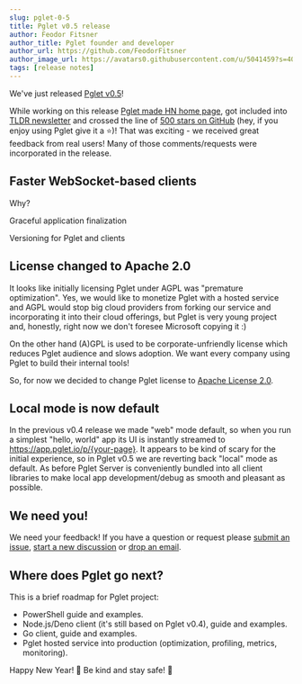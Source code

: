 ```yaml
---
slug: pglet-0-5
title: Pglet v0.5 release
author: Feodor Fitsner
author_title: Pglet founder and developer
author_url: https://github.com/FeodorFitsner
author_image_url: https://avatars0.githubusercontent.com/u/5041459?s=400&v=4
tags: [release notes]
---
```


We've just released [Pglet v0.5](https://github.com/pglet/pglet/releases/tag/v0.5.5)!

While working on this release [Pglet made HN home page](https://news.ycombinator.com/item?id=29349945), got included into [TLDR newsletter](https://messaged.com/tldr/) and crossed the line of [500 stars on GitHub](https://github.com/pglet/pglet) (hey, if you enjoy using Pglet give it a ⭐️)! That was exciting - we received great feedback from real users! Many of those comments/requests were incorporated in the release.

## Faster WebSocket-based clients

Why?

Graceful application finalization

Versioning for Pglet and clients

## License changed to Apache 2.0

It looks like initially licensing Pglet under AGPL was "premature optimization". Yes, we would like to monetize Pglet with a hosted service and AGPL would stop big cloud providers from forking our service and incorporating it into their cloud offerings, but Pglet is very young project and, honestly, right now we don't foresee Microsoft copying it :)

On the other hand (A)GPL is used to be corporate-unfriendly license which reduces Pglet audience and slows adoption. We want every company using Pglet to build their internal tools!

So, for now we decided to change Pglet license to [Apache License 2.0](https://github.com/pglet/pglet/blob/master/LICENSE).

## Local mode is now default

In the previous v0.4 release we made "web" mode default, so when you run a simplest "hello, world" app its UI is instantly streamed to https://app.pglet.io/p/{your-page}. It appears to be kind of scary for the initial experience, so in Pglet v0.5 we are reverting back "local" mode as default. As before Pglet Server is conveniently bundled into all client libraries to make local app development/debug as smooth and pleasant as possible.

## We need you!

We need your feedback! If you have a question or request please [submit an issue](https://github.com/pglet/pglet/issues), [start a new discussion](https://github.com/pglet/pglet/discussions) or [drop an email](mailto:hello@pglet.io).

## Where does Pglet go next?

This is a brief roadmap for Pglet project:

* PowerShell guide and examples.
* Node.js/Deno client (it's still based on Pglet v0.4), guide and examples.
* Go client, guide and examples.
* Pglet hosted service into production (optimization, profiling, metrics, monitoring).

Happy New Year! 🎄 Be kind and stay safe! 🤗
